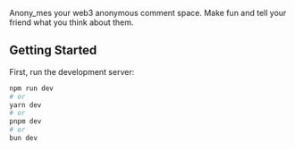 Anony_mes your web3 anonymous comment space. Make fun and tell your friend what you think about them.

## Getting Started

First, run the development server:

```bash
npm run dev
# or
yarn dev
# or
pnpm dev
# or
bun dev
```

